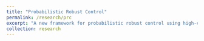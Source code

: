 ```yaml
---
title: "Probabilistic Robust Control"
permalink: /research/prc
excerpt: "A new framework for probabilistic robust control using high-confidence model-ambiguity sets<br/><img src='/images/UncertainNyquist.jpg'>. This is an item in your research. It can be have images or nice text. If you name the file .md, it will be parsed as markdown. If you name the file .html, it will be parsed as HTML. "
collection: research
---
```




